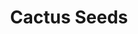 ---
templateKey: blog-post
featuredpost: false
featuredimage: /assets/Cactus_Seeds.png
title: Cactus Seeds
description: Seed
testfield: 1604
---